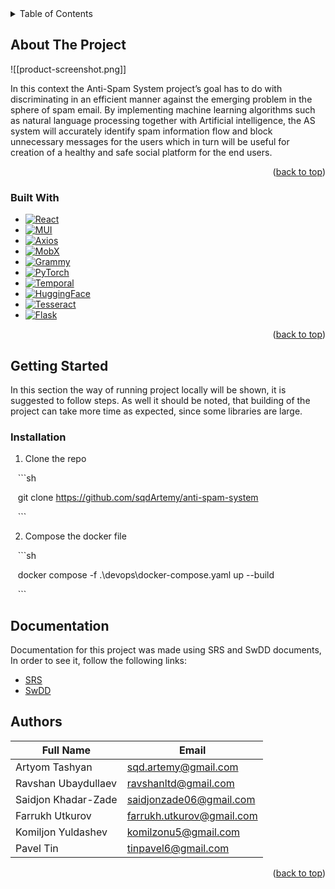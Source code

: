 <!-- TABLE OF CONTENTS -->

<details>

  <summary>Table of Contents</summary>

  <ol>

    <li>

      <a href="#about-the-project">About The Project</a>

      <ul>

        <li><a href="#built-with">Built With</a></li>

      </ul>

    </li>

    <li>

      <a href="#getting-started">Getting Started</a>

      <ul>

        <li><a href="#installation">Installation</a></li>

      </ul>

    </li>

    <li><a href="#usage">Documentation</a></li>

  </ol>

</details>

  
  
  

<!-- ABOUT THE PROJECT -->

## About The Project

  

![[product-screenshot.png]]

In this context the Anti-Spam System project’s goal has to do with discriminating in an efficient manner against the emerging problem in the sphere of spam email. By implementing machine learning algorithms such as natural language processing together with Artificial intelligence, the AS system will accurately identify spam information flow and block unnecessary messages for the users which in turn will be useful for creation of a healthy and safe social platform for the end users.
  

<p align="right">(<a href="#readme-top">back to top</a>)</p>

  
  
  

### Built With


* [![React][React.js]][React-url]
*  [![MUI][MUI]][MUI-url]
*  [![Axios][Axios]][Axios-url]
*  [![MobX][MobX]][MobX-url]
*  [![Grammy][Grammy.js]][Grammy-url]
* [![PyTorch][PyTorch]][PyTorch-url] 
* [![Temporal][Temporal]][Temporal-url] 
* [![HuggingFace][HuggingFace]][HuggingFace-url]
* [![Tesseract][Tesseract]][Tesseract-url]
* [![Flask][Flask]][Flask-url]


  

<p align="right">(<a href="#readme-top">back to top</a>)</p>

  


## Getting Started

  
In this section the way of running project locally will be shown, it is suggested to follow steps. As well it should be noted, that building of the project can take more time as expected, since some libraries are large. 
  

### Installation

1. Clone the repo

   ```sh

   git clone https://github.com/sqdArtemy/anti-spam-system

   ```

2. Compose the docker file

   ```sh

   docker compose -f .\devops\docker-compose.yaml up --build

   ```

## Documentation

Documentation for this project was made using SRS and SwDD documents, In order to see it, follow the following links: 
- [SRS][srs-url]
- [SwDD][swdd-url]

## Authors
| Full Name           | Email                     |
| ------------------- | ------------------------- |
| Artyom Tashyan      | sqd.artemy@gmail.com      |
| Ravshan Ubaydullaev | ravshanltd@gmail.com      |
| Saidjon Khadar-Zade | saidjonzade06@gmail.com   |
| Farrukh Utkurov     | farrukh.utkurov@gmail.com |
| Komiljon Yuldashev  | komilzonu5@gmail.com      |
| Pavel Tin           | tinpavel6@gmail.com       |


<p align="right">(<a href="#readme-top">back to top</a>)</p>

<!-- MARKDOWN LINKS & IMAGES -->

[Grammy.js]: https://img.shields.io/badge/grammY-2D8CFF?style=for-the-badge&logo=telegram&logoColor=white

[Grammy-url]: https://grammy.dev/

[React.js]: https://img.shields.io/badge/React-20232A?style=for-the-badge&logo=react&logoColor=61DAFB

[React-url]: https://reactjs.org/

[MUI]: https://img.shields.io/badge/MUI-007FFF?style=for-the-badge&logo=mui&logoColor=white

[MUI-url]: https://mui.com/

[Axios]: https://img.shields.io/badge/Axios-5A29E4?style=for-the-badge&logo=axios&logoColor=white

[Axios-url]: https://axios-http.com/docs/intro

[MobX]: https://img.shields.io/badge/MobX-FF9955?style=for-the-badge&logo=mobx&logoColor=black

[MobX-url]: https://mobx.js.org/README.html

[PyTorch]: https://img.shields.io/badge/PyTorch-EE4C2C?style=for-the-badge&logo=pytorch&logoColor=white 

[PyTorch-url]: https://pytorch.org/ 

[Temporal]: https://img.shields.io/badge/Temporal-000000?style=for-the-badge&logo=temporal&logoColor=white 

[Temporal-url]: https://temporal.io/ 

[HuggingFace]: https://img.shields.io/badge/HuggingFace-FFCC00?style=for-the-badge&logo=huggingface&logoColor=black 

[HuggingFace-url]: https://huggingface.co/ 

[Tesseract]: https://img.shields.io/badge/Tesseract-5E96F5?style=for-the-badge&logo=tesseract&logoColor=white 

[Tesseract-url]: https://github.com/tesseract-ocr/tesseract

[Flask]: https://img.shields.io/badge/Flask-000000?style=for-the-badge&logo=flask&logoColor=white 

[Flask-url]: https://flask.palletsprojects.com/

[srs-url]: https://docs.google.com/document/d/10vubRMWKLkfK_Gbb1n2WyPEX8yFTIchvfts0EZaYdNM/edit?usp=sharing

[swdd-url]: https://docs.google.com/document/d/1NCpSpQkOM21Adf77qvSCmvChngSVxlG5nx14-c_WI48/edit?usp=sharing